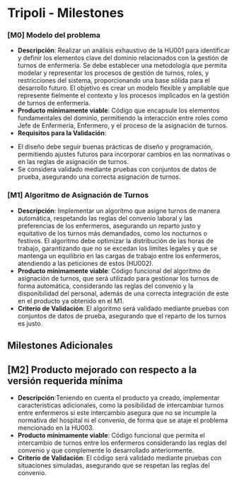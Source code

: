 # Tripoli - Milestones

### [M0] Modelo del problema
+ **Descripción**: Realizar un análisis exhaustivo de la HU001 para identificar y definir los elementos clave del dominio relacionados con la gestión de turnos de enfermería. Se debe establecer una metodología que permita modelar y representar los procesos de gestión de turnos, roles, y restricciones del sistema, proporcionando una base sólida para el desarrollo futuro. El objetivo es crear un modelo flexible y ampliable que represente fielmente el contexto y los procesos implicados en la gestión de turnos de enfermería.
+ **Producto mínimamente viable**: Código que encapsule los elementos fundamentales del dominio, permitiendo la interacción entre roles como Jefe de Enfermería, Enfermero, y el proceso de la asignación de turnos.
+ **Requisitos para la Validación**:
- El diseño debe seguir buenas prácticas de diseño y programación, permitiendo ajustes futuros para incorporar cambios en las normativas o en las reglas de asignación de turnos.
- Se considera validado mediante pruebas con conjuntos de datos de prueba, asegurando una correcta asignación de turnos.

### [M1] Algoritmo de Asignación de Turnos
+ **Descripción**: Implementar un algoritmo que asigne turnos de manera automática, respetando las reglas del convenio laboral y las preferencias de los enfermeros, asegurando un reparto justo y equitativo de los turnos más demandados, como los nocturnos o festivos. El algoritmo debe optimizar la distribución de las horas de trabajo, garantizando que no se excedan los límites legales y que se mantenga un equilibrio en las cargas de trabajo entre los enfermeros, atendiendo a las peticiones de estos (HU002).
+ **Producto mínimamente viable**: Código funcional del algoritmo de asignación de turnos, que será utilizado para gestionar los turnos de forma automática, considerando las reglas del convenio y la disponibilidad del personal, además de una correcta integración de este en el producto ya obtenido en el M1.
+ **Criterio de Validación**: El algoritmo será validado mediante pruebas con conjuntos de datos de prueba, asegurando que el reparto de los turnos es justo.

## Milestones Adicionales

## [M2] Producto mejorado con respecto a la versión requerida mínima
+ **Descripción**:Teniendo en cuenta el producto ya creado, implementar características adicionales, como la posibilidad de intercambiar turnos entre enfermeros si este intercambio asegura que no se incumple la normativa del hospital ni el convenio, de forma que se ataje el problema mencionado en la HU003.
+ **Producto mínimamente viable**: Código funcional que permita el intercambio de turnos entre los enfermeros considerando las reglas del convenio y que complemente lo desarrollado anteriormente.
+ **Criterio de Validación**: El código será validado mediante pruebas con situaciones simuladas, asegurando que se respetan las reglas del convenio.

